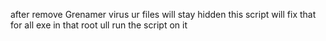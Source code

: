 after remove Grenamer virus ur files will stay hidden this script will fix that for all exe in that root ull run the script on it
